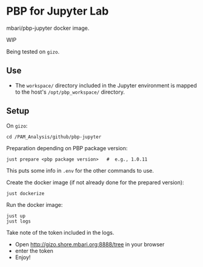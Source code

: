 # PBP for Jupyter Lab

mbari/pbp-jupyter docker image.

WIP

Being tested on `gizo`.

## Use

- The `workspace/` directory included in the Jupyter environment is mapped
  to the host's `/opt/pbp_workspace/` directory.

## Setup

On `gizo`: 
```
cd /PAM_Analysis/github/pbp-jupyter
```

Preparation depending on PBP package version:
```
just prepare <pbp package version>   #  e.g., 1.0.11
```
This puts some info in `.env` for the other commands to use.

Create the docker image (if not already done for the prepared version):
```
just dockerize
```

Run the docker image:
```
just up
just logs
```
Take note of the token included in the logs.

- Open http://gizo.shore.mbari.org:8888/tree in your browser
- enter the token
- Enjoy!
